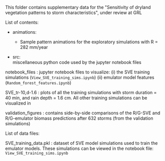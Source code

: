 This folder contains supplementary data for the "Sensitivity of dryland vegetation patterns to storm characteristics", under review at GRL

 List of contents:

* animations:

	- Sample pattern animations for the exploratory simulations with R = 282 mm/year

*  src:  
 	miscellaneous python code used by the jupyter notebook files

notebook_files : 
	jupyter notebook files to visualize: 
	(i) the SVE training simulations (`View_SVE_training_sims.ipynb`)
	(ii) emulator model features (`Random_forest_features.ipynb`)

SVE_tr-10,d-1.6 :
	plots of all the training simulations with storm duration = 40 min, and rain depth = 1.6 cm. 
	All other training simulations can be visualized in 


validation_figures :
	contains side-by-side comparisons of the R/G-SVE and R/G-emulator biomass predictions after 632 storms (from the validation simulations)

List of data files:

SVE_training_data.pkl : dataset of SVE model simulations used to train the emulator models. These simulations can be viewed in the notebook file: `View_SVE_training_sims.ipynb`



